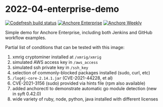 # 2022-04-enterprise-demo 

[![Codefresh build status]( https://g.codefresh.io/api/badges/pipeline/novarese/default%2F2022-04-demo?type=cf-1&key=eyJhbGciOiJIUzI1NiJ9.NjBiNmI3NmU2OTg1ODM3ZmU2ODZiNmE5.WZIffzq3OQPvPXy6pn1TbA4z9fMsdlS1U_cliZXbxKg)]( https://g.codefresh.io/pipelines/edit/new/builds?id=6248384abff9c76fbc695f1d&pipeline=2022-04-demo&projects=default&projectId=60b6b7aa4417e4bd7d843d0f) [![Anchore Enterprise](https://github.com/pvnovarese/2022-04-enterprise-demo/actions/workflows/anchore-enterprise.yaml/badge.svg)](https://github.com/pvnovarese/2022-04-enterprise-demo/actions/workflows/anchore-enterprise.yaml) [![Anchore Weekly](https://github.com/pvnovarese/2022-04-enterprise-demo/actions/workflows/anchore-weekly.yaml/badge.svg)](https://github.com/pvnovarese/2022-04-enterprise-demo/actions/workflows/anchore-weekly.yaml)

Simple demo for Anchore Enterprise, including both Jenkins and GitHub workflow examples.

Partial list of conditions that can be tested with this image:

1. xmrig cryptominer installed at `/xmrig/xmrig`
2. simulated AWS access key in `/aws_access`
3. simulated ssh private key in `/ssh_key`
4. selection of commonly-blocked packages installed (sudo, curl, etc)
5. `/log4j-core-2.14.1.jar` (CVE-2021-44228, et al)
6. CVE-2021-3156 (sudo) provided via hints file (rpm also available)
7. added anchorectl to demonstrate automatic go module detection (new in syft 0.42.0)
8. wide variety of ruby, node, python, java installed with different licenses
